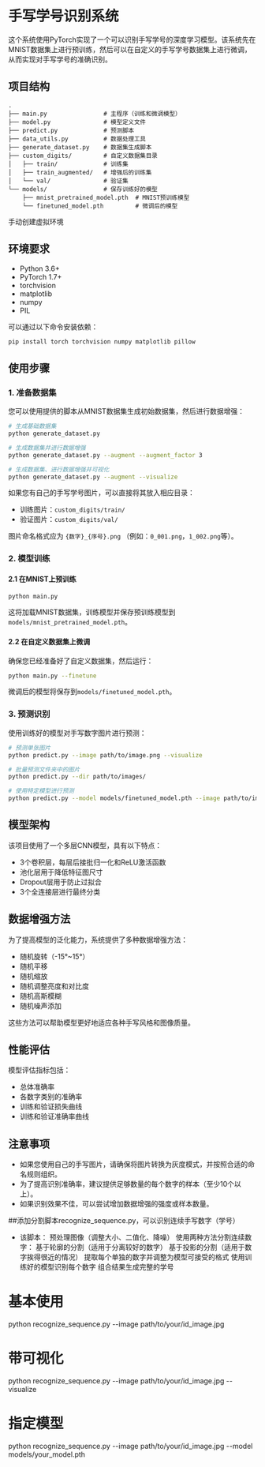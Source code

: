 # 手写学号识别系统

这个系统使用PyTorch实现了一个可以识别手写学号的深度学习模型。该系统先在MNIST数据集上进行预训练，然后可以在自定义的手写学号数据集上进行微调，从而实现对手写学号的准确识别。

## 项目结构

```
.
├── main.py                # 主程序（训练和微调模型）
├── model.py               # 模型定义文件
├── predict.py             # 预测脚本
├── data_utils.py          # 数据处理工具
├── generate_dataset.py    # 数据集生成脚本
├── custom_digits/         # 自定义数据集目录
│   ├── train/             # 训练集
│   ├── train_augmented/   # 增强后的训练集
│   └── val/               # 验证集
└── models/                # 保存训练好的模型
    ├── mnist_pretrained_model.pth  # MNIST预训练模型
    └── finetuned_model.pth         # 微调后的模型
```

手动创建虚拟环境

## 环境要求

- Python 3.6+
- PyTorch 1.7+
- torchvision
- matplotlib
- numpy
- PIL

可以通过以下命令安装依赖：

```bash
pip install torch torchvision numpy matplotlib pillow
```

## 使用步骤

### 1. 准备数据集

您可以使用提供的脚本从MNIST数据集生成初始数据集，然后进行数据增强：

```bash
# 生成基础数据集
python generate_dataset.py

# 生成数据集并进行数据增强
python generate_dataset.py --augment --augment_factor 3

# 生成数据集、进行数据增强并可视化
python generate_dataset.py --augment --visualize
```

如果您有自己的手写学号图片，可以直接将其放入相应目录：

- 训练图片：`custom_digits/train/`
- 验证图片：`custom_digits/val/`

图片命名格式应为 `{数字}_{序号}.png` （例如：`0_001.png`，`1_002.png`等）。

### 2. 模型训练

#### 2.1 在MNIST上预训练

```bash
python main.py
```

这将加载MNIST数据集，训练模型并保存预训练模型到`models/mnist_pretrained_model.pth`。

#### 2.2 在自定义数据集上微调

确保您已经准备好了自定义数据集，然后运行：

```bash
python main.py --finetune
```

微调后的模型将保存到`models/finetuned_model.pth`。

### 3. 预测识别

使用训练好的模型对手写数字图片进行预测：

```bash
# 预测单张图片
python predict.py --image path/to/image.png --visualize

# 批量预测文件夹中的图片
python predict.py --dir path/to/images/

# 使用特定模型进行预测
python predict.py --model models/finetuned_model.pth --image path/to/image.png
```

## 模型架构

该项目使用了一个多层CNN模型，具有以下特点：

- 3个卷积层，每层后接批归一化和ReLU激活函数
- 池化层用于降低特征图尺寸
- Dropout层用于防止过拟合
- 3个全连接层进行最终分类

## 数据增强方法

为了提高模型的泛化能力，系统提供了多种数据增强方法：

- 随机旋转（-15°~15°）
- 随机平移
- 随机缩放
- 随机调整亮度和对比度
- 随机高斯模糊
- 随机噪声添加

这些方法可以帮助模型更好地适应各种手写风格和图像质量。

## 性能评估

模型评估指标包括：

- 总体准确率
- 各数字类别的准确率
- 训练和验证损失曲线
- 训练和验证准确率曲线

## 注意事项

- 如果您使用自己的手写图片，请确保将图片转换为灰度模式，并按照合适的命名规则组织。
- 为了提高识别准确率，建议提供足够数量的每个数字的样本（至少10个以上）。
- 如果识别效果不佳，可以尝试增加数据增强的强度或样本数量。 

##添加分割脚本recognize_sequence.py，可以识别连续手写数字（学号）
- 该脚本：
预处理图像（调整大小、二值化、降噪）
使用两种方法分割连续数字：
基于轮廓的分割（适用于分离较好的数字）
基于投影的分割（适用于数字挨得很近的情况）
提取每个单独的数字并调整为模型可接受的格式
使用训练好的模型识别每个数字
组合结果生成完整的学号

# 基本使用
python recognize_sequence.py --image path/to/your/id_image.jpg

# 带可视化
python recognize_sequence.py --image path/to/your/id_image.jpg --visualize

# 指定模型
python recognize_sequence.py --image path/to/your/id_image.jpg --model models/your_model.pth
